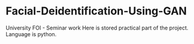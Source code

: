 # Facial-Deidentification-Using-GAN
University FOI - Seminar work
Here is stored practical part of the project. Language is python.
